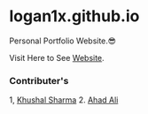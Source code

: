 # logan1x.github.io
Personal Portfolio Website.😎

Visit Here to See [Website](https://logan1x.github.io).

### Contributer's

1, [Khushal Sharma](https://github.com/Logan1x)
2. [Ahad Ali]()
